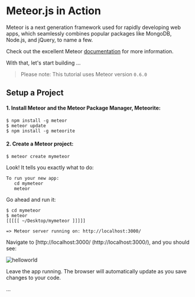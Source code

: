 # Meteor.js in Action

Meteor is a next generation framework used for rapidly developing web apps, which seamlessly combines popular packages like MongoDB, Node.js, and jQuery, to name a few.

Check out the excellent Meteor [documentation](http://docs.meteor.com/) for more information. 

With that, let's start building …

> Please note: This tutorial uses Meteor version `0.6.0`

## Setup a Project

#### 1. Install Meteor and the Meteor Package Manager, Meteorite:
```shell
$ npm install -g meteor
$ meteor update
$ npm install -g meteorite
```

#### 2. Create a Meteor project:

```shell
$ meteor create mymeteor
```

Look! It tells you exactly what to do:

```shell
To run your new app:
   cd mymeteor
   meteor
```

Go ahead and run it:

```shell
$ cd mymeteor
$ meteor
[[[[[ ~/Desktop/mymeteor ]]]]]

=> Meteor server running on: http://localhost:3000/
```
Navigate to [http://localhost:3000/
(http://localhost:3000/), and you should see:

![helloworld](https://raw.github.com/mjhea0/meteor-in-action/master/helloworld.png)

Leave the app running. The browser will automatically update as you save changes to your code.

...
